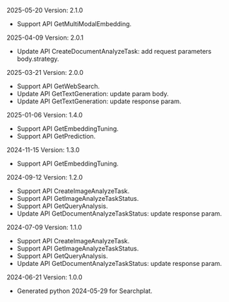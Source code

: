 2025-05-20 Version: 2.1.0
- Support API GetMultiModalEmbedding.


2025-04-09 Version: 2.0.1
- Update API CreateDocumentAnalyzeTask: add request parameters body.strategy.


2025-03-21 Version: 2.0.0
- Support API GetWebSearch.
- Update API GetTextGeneration: update param body.
- Update API GetTextGeneration: update response param.


2025-01-06 Version: 1.4.0
- Support API GetEmbeddingTuning.
- Support API GetPrediction.


2024-11-15 Version: 1.3.0
- Support API GetEmbeddingTuning.


2024-09-12 Version: 1.2.0
- Support API CreateImageAnalyzeTask.
- Support API GetImageAnalyzeTaskStatus.
- Support API GetQueryAnalysis.
- Update API GetDocumentAnalyzeTaskStatus: update response param.


2024-07-09 Version: 1.1.0
- Support API CreateImageAnalyzeTask.
- Support API GetImageAnalyzeTaskStatus.
- Support API GetQueryAnalysis.
- Update API GetDocumentAnalyzeTaskStatus: update response param.


2024-06-21 Version: 1.0.0
- Generated python 2024-05-29 for Searchplat.

